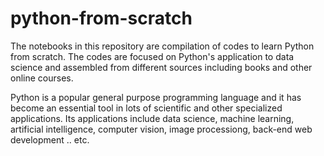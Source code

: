 # python-from-scratch

The notebooks in this repository are compilation of codes to learn Python from scratch. The codes are focused on Python's application to data science and assembled from different sources including books and other online courses.

Python is a popular general purpose programming language and it has become an essential tool in lots of scientific and other specialized applications. Its applications include data science, machine learning, artificial intelligence, computer vision, image processiong, back-end web development .. etc.  
